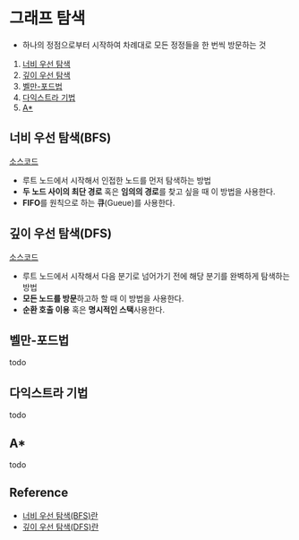 # 그래프 탐색

- 하나의 정점으로부터 시작하여 차례대로 모든 정정들을 한 번씩 방문하는 것

1. [너비 우선 탐색](https://github.com/yoojinhee03/TIL/blob/master/%EC%9E%90%EB%A3%8C%EA%B5%AC%EC%A1%B0/%EA%B7%B8%EB%9E%98%ED%94%84%20%ED%83%90%EC%83%89.md#%EB%84%88%EB%B9%84-%EC%9A%B0%EC%84%A0-%ED%83%90%EC%83%89)
2. [깊이 우선 탐색](https://github.com/yoojinhee03/TIL/blob/master/%EC%9E%90%EB%A3%8C%EA%B5%AC%EC%A1%B0/%EA%B7%B8%EB%9E%98%ED%94%84%20%ED%83%90%EC%83%89.md#%EA%B9%8A%EC%9D%B4-%EC%9A%B0%EC%84%A0-%ED%83%90%EC%83%89)
3. [벨만-포드법](https://github.com/yoojinhee03/TIL/blob/master/%EC%9E%90%EB%A3%8C%EA%B5%AC%EC%A1%B0/%EA%B7%B8%EB%9E%98%ED%94%84%20%ED%83%90%EC%83%89.md#%EB%B2%A8%EB%A7%8C-%ED%8F%AC%EB%93%9C%EB%B2%95)
4. [다익스트라 기법](https://github.com/yoojinhee03/TIL/blob/master/%EC%9E%90%EB%A3%8C%EA%B5%AC%EC%A1%B0/%EA%B7%B8%EB%9E%98%ED%94%84%20%ED%83%90%EC%83%89.md#%EB%8B%A4%EC%9D%B5%EC%8A%A4%ED%8A%B8%EB%9D%BC-%EA%B8%B0%EB%B2%95)
5. [A*](https://github.com/yoojinhee03/TIL/blob/master/%EC%9E%90%EB%A3%8C%EA%B5%AC%EC%A1%B0/%EA%B7%B8%EB%9E%98%ED%94%84%20%ED%83%90%EC%83%89.md#a)

## 너비 우선 탐색(BFS)

[소스코드]()

- 루트 노드에서 시작해서 인접한 노드를 먼저 탐색하는 방법
- **두 노드 사이의 최단 경로** 혹은 **임의의 경로**를 찾고 싶을 때 이 방법을 사용한다.
- **FIFO**를 원칙으로 하는 **큐**(Gueue)를 사용한다.

## 깊이 우선 탐색(DFS)

[소스코드]()

- 루트 노드에서 시작해서 다음 분기로 넘어가기 전에 해당 분기를 완벽하게 탐색하는 방법
- **모든 노드를 방문**하고하 할 때 이 방법을 사용한다.
- **순환 호출 이용** 혹은 **명시적인 스택**사용한다.

## 벨만-포드법

todo

## 다익스트라 기법

todo

## A*

todo

## Reference

- [너비 우선 탐색(BFS)란](https://gmlwjd9405.github.io/2018/08/15/algorithm-bfs.html)
- [깊이 우선 탐색(DFS)란](https://gmlwjd9405.github.io/2018/08/14/algorithm-dfs.html)
